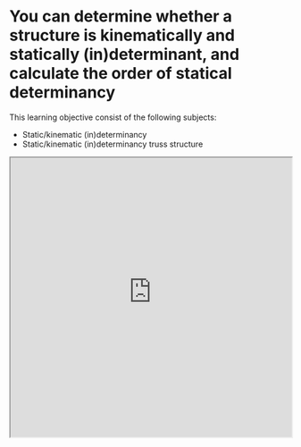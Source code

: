 # You can determine whether a structure is kinematically and statically (in)determinant, and calculate the order of statical determinancy

This learning objective consist of the following subjects:

- Static/kinematic (in)determinancy
- Static/kinematic (in)determinancy truss structure

<iframe allow="fullscreen" style="width: 100%!important; height: 500px;" src="https://prime-applets.ewi.tudelft.nl/graph/CTB1110-17/show?lecture=undefined&view=all" allowfullscreen></iframe>